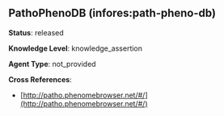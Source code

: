 [//]: # (DO NOT MANUALLY EDIT THIS FILE. IT IS GENERATED FROM A TEMPLATE.)

## PathoPhenoDB (infores:path-pheno-db)

**Status**: released
  
**Knowledge Level**: knowledge_assertion
  
**Agent Type**: not_provided



**Cross References**:

- [http://patho.phenomebrowser.net/#/](http://patho.phenomebrowser.net/#/)


